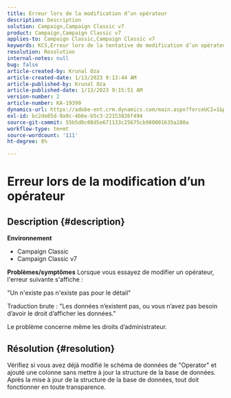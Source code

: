 ```yaml
---
title: Erreur lors de la modification d’un opérateur
description: Description
solution: Campaign,Campaign Classic v7
product: Campaign,Campaign Classic v7
applies-to: Campaign Classic,Campaign Classic v7
keywords: KCS,Erreur lors de la tentative de modification d’un opérateur
resolution: Resolution
internal-notes: null
bug: false
article-created-by: Krunal Oza
article-created-date: 1/13/2023 9:13:44 AM
article-published-by: Krunal Oza
article-published-date: 1/13/2023 9:15:51 AM
version-number: 2
article-number: KA-19399
dynamics-url: https://adobe-ent.crm.dynamics.com/main.aspx?forceUCI=1&pagetype=entityrecord&etn=knowledgearticle&id=542a2e92-2293-ed11-aad1-6045bd006793
exl-id: bc2de85d-9a9c-4b6e-b5c3-22153826f494
source-git-commit: 55b5d0c08d5e671133c25675cb980001635a280a
workflow-type: tm+mt
source-wordcount: '111'
ht-degree: 8%

---
```


# Erreur lors de la modification d’un opérateur

## Description {#description}

<b>Environnement</b>
- Campaign Classic
- Campaign Classic v7



<b>Problèmes/symptômes</b>
Lorsque vous essayez de modifier un opérateur, l&#39;erreur suivante s&#39;affiche :

&quot;Un n&#39;existe pas n&#39;existe pas pour le détail&quot;

Traduction brute : &quot;Les données n’existent pas, ou vous n’avez pas besoin d’avoir le droit d’afficher les données.&quot;

Le problème concerne même les droits d’administrateur.


## Résolution {#resolution}


Vérifiez si vous avez déjà modifié le schéma de données de &quot;Operator&quot; et ajouté une colonne sans mettre à jour la structure de la base de données. Après la mise à jour de la structure de la base de données, tout doit fonctionner en toute transparence.
